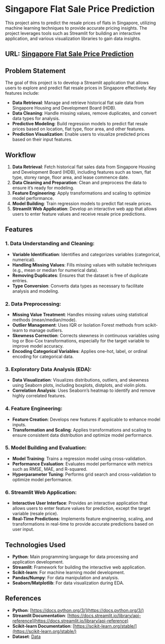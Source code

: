 # Singapore Flat Sale Price Prediction

This project aims to predict the resale prices of flats in Singapore, utilizing machine learning techniques to provide accurate pricing insights. The project leverages tools such as Streamlit for building an interactive application, and various visualization libraries to gain data insights.

## URL: [Singapore Flat Sale Price Prediction](https://singapore-resale-flat-prices-predicting-1-i2o7.onrender.com)

## Problem Statement

The goal of this project is to develop a Streamlit application that allows users to explore and predict flat resale prices in Singapore effectively. Key features include:

- **Data Retrieval**: Manage and retrieve historical flat sale data from Singapore Housing and Development Board (HDB).
- **Data Cleaning**: Handle missing values, remove duplicates, and convert data types for analysis.
- **Predictive Modeling**: Build regression models to predict flat resale prices based on location, flat type, floor area, and other features.
- **Prediction Visualization**: Enable users to visualize predicted prices based on their input features.

## Workflow

1. **Data Retrieval**: Fetch historical flat sales data from Singapore Housing and Development Board (HDB), including features such as town, flat type, storey range, floor area, and lease commence date.
2. **Data Cleaning and Preparation**: Clean and preprocess the data to ensure it’s ready for modeling.
3. **Feature Engineering**: Apply transformations and scaling to optimize model performance.
4. **Model Building**: Train regression models to predict flat resale prices.
5. **Streamlit Web Application**: Develop an interactive web app that allows users to enter feature values and receive resale price predictions.

## Features

### 1. Data Understanding and Cleaning:
   - **Variable Identification**: Identifies and categorizes variables (categorical, numerical).
   - **Handling Missing Values**: Fills missing values with suitable techniques (e.g., mean or median for numerical data).
   - **Removing Duplicates**: Ensures that the dataset is free of duplicate entries.
   - **Type Conversion**: Converts data types as necessary to facilitate analysis and modeling.

### 2. Data Preprocessing:
   - **Missing Value Treatment**: Handles missing values using statistical methods (mean/median/mode).
   - **Outlier Management**: Uses IQR or Isolation Forest methods from scikit-learn to manage outliers.
   - **Skewness Correction**: Corrects skewness in continuous variables using log or Box-Cox transformations, especially for the target variable to improve model accuracy.
   - **Encoding Categorical Variables**: Applies one-hot, label, or ordinal encoding for categorical data.

### 3. Exploratory Data Analysis (EDA):
   - **Data Visualization**: Visualizes distributions, outliers, and skewness using Seaborn plots, including boxplots, distplots, and violin plots.
   - **Correlation Analysis**: Uses Seaborn’s heatmap to identify and remove highly correlated features.

### 4. Feature Engineering:
   - **Feature Creation**: Develops new features if applicable to enhance model inputs.
   - **Transformation and Scaling**: Applies transformations and scaling to ensure consistent data distribution and optimize model performance.

### 5. Model Building and Evaluation:
   - **Model Training**: Trains a regression model using cross-validation.
   - **Performance Evaluation**: Evaluates model performance with metrics such as RMSE, MAE, and R-squared.
   - **Hyperparameter Tuning**: Performs grid search and cross-validation to optimize model performance.

### 6. Streamlit Web Application:
   - **Interactive User Interface**: Provides an interactive application that allows users to enter feature values for prediction, except the target variable (resale price).
   - **Real-Time Predictions**: Implements feature engineering, scaling, and transformations in real-time to provide accurate predictions based on user input.

## Technologies Used

- **Python**: Main programming language for data processing and application development.
- **Streamlit**: Framework for building the interactive web application.
- **Scikit-learn**: For machine learning model development.
- **Pandas/Numpy**: For data manipulation and analysis.
- **Seaborn/Matplotlib**: For data visualization during EDA.

## References

- **Python**: [https://docs.python.org/3/](https://docs.python.org/3/)
- **Streamlit Documentation**: [https://docs.streamlit.io/library/api-reference](https://docs.streamlit.io/library/api-reference)
- **Scikit-learn Documentation**: [https://scikit-learn.org/stable/](https://scikit-learn.org/stable/)
- **Dataset**: [Data](https://beta.data.gov.sg/collections/189/view)
